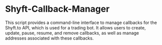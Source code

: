 # Shyft-Callback-Manager
This script provides a command-line interface to manage callbacks for the Shyft.to API, which is used for a trading bot. It allows users to create, update, pause, resume, and remove callbacks, as well as manage addresses associated with these callbacks.
